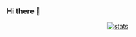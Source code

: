 ### Hi there 👋
<div align=center>  

  
[![stats](https://github-readme-stats.vercel.app/api?username=jhj960918&show_icons=true&theme=merko)](https://github.com/anuraghazra/github-readme-stats)  

<div>

